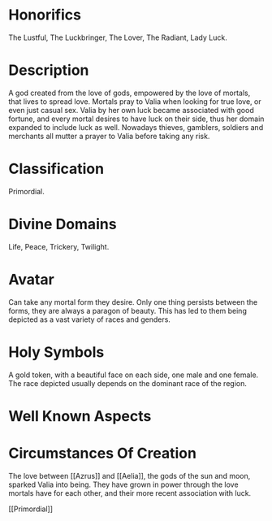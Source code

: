 # Honorifics
The Lustful, The Luckbringer, The Lover, The Radiant, Lady Luck.

# Description
A god created from the love of gods, empowered by the love of mortals, that lives to spread love. Mortals pray to Valia when looking for true love, or even just casual sex. Valia by her own luck became associated with good fortune, and every mortal desires to have luck on their side, thus her domain expanded to include luck as well. Nowadays thieves, gamblers, soldiers and merchants all mutter a prayer to Valia before taking any risk.

# Classification
Primordial.

# Divine Domains
Life, Peace, Trickery, Twilight.

# Avatar
Can take any mortal form they desire. Only one thing persists between the forms, they are always a paragon of beauty. This has led to them being depicted as a vast variety of races and genders.

# Holy Symbols
A gold token, with a beautiful face on each side, one male and one female. The race depicted usually depends on the dominant race of the region.

# Well Known Aspects


# Circumstances Of Creation
The love between [[Azrus]] and [[Aelia]], the gods of the sun and moon, sparked Valia into being. They have grown in power through the love mortals have for each other, and their more recent association with luck.

[[Primordial]]
